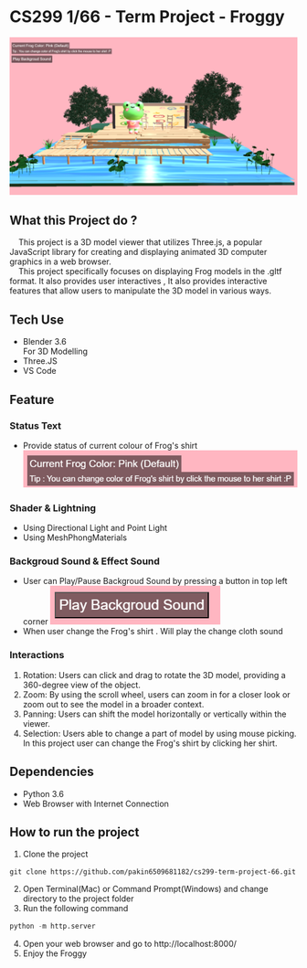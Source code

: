 # CS299 1/66 - Term Project - Froggy
![mainscreen](README_Picture/mainscreen.png)
## What this Project do ?
&nbsp;&nbsp;&nbsp;&nbsp;This project is a 3D model viewer that utilizes Three.js, a popular JavaScript library for creating and displaying animated 3D computer graphics in a web browser.  
&nbsp;&nbsp;&nbsp;&nbsp;This project specifically focuses on displaying Frog models in the .gltf format. It also provides user interactives , It also provides interactive features that allow users to manipulate the 3D model in various ways.

## Tech Use
- Blender 3.6  
For 3D Modelling
- Three.JS
- VS Code

## Feature
### Status Text
- Provide status of current colour of Frog's shirt
![colorstatus](README_Picture/colorstatus.png)
### Shader & Lightning
- Using Directional Light and Point Light
- Using MeshPhongMaterials

### Backgroud Sound & Effect Sound
- User can Play/Pause Backgroud Sound by pressing a button in top left corner
![soundbutton](README_Picture/soundbutton.png)
- When user change the Frog's shirt . Will play the change cloth sound
### Interactions
1. Rotation: Users can click and drag to rotate the 3D model, providing a 360-degree view of the object.
2. Zoom: By using the scroll wheel, users can zoom in for a closer look or zoom out to see the model in a broader context.
3. Panning: Users can shift the model horizontally or vertically within the viewer.
4. Selection: Users able to change a part of model by using mouse picking. In this project user can change the Frog's shirt by clicking her shirt.

## Dependencies
- Python 3.6
- Web Browser with Internet Connection
## How to run the project
1. Clone the project
```git
git clone https://github.com/pakin6509681182/cs299-term-project-66.git  
```
2. Open Terminal(Mac) or Command Prompt(Windows) and change directory to the project folder
3. Run the following command
```python
python -m http.server
```
4. Open your web browser and go to http://localhost:8000/
5. Enjoy the Froggy